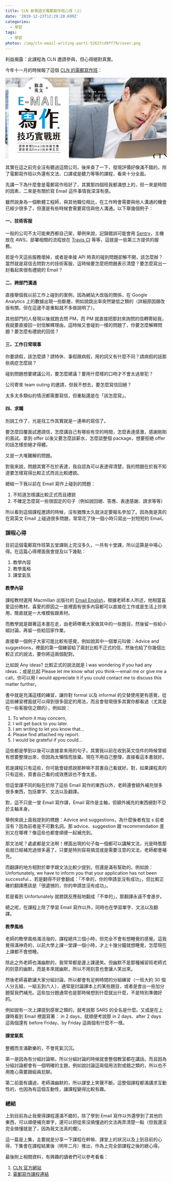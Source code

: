 ```yaml
---
title: CLN 新貴語文電郵寫作班心得（上）
date: '2019-12-23T12:29:20.699Z'
categories:
  - 學習
tags:
  - 學習
photos: /img/cln-email-writing-part1-5262fcd9ff79/cover.png
---
```


利益揭露：此課程為 CLN 邀請參與，但心得絕對真實。

今年十一月的時候報了這個 [CLN 的電郵寫作班](https://www.accupass.com/event/1911120132199708821210)：

![](/img/cln-email-writing-part1-5262fcd9ff79/1__mimKYGH2f7yU7RMOUSXV3Q.jpeg)

其實在這之前完全沒有聽過這間公司，後來查了一下，發現評價好像滿不錯的，除了電郵寫作班以外還有文法、口譯或是聽力等等的課程，看來十分全面。

先講一下為什麼會是電郵寫作班好了，其實那四個班我都滿想上的，但一來是時間的因素，二來是有關於寫 Email 這件事情我深深有感。

雖然說身為一個軟體工程師，與其他職位相比，在工作時會需要與他人溝通的機會已經少很多了，但還是有些時候會需要寫信與他人溝通。以下舉幾個例子：

#### 一、技術客服

一般的公司不太可能東西都自己架，舉例來說，記錄錯誤可能會用 [Sentry](https://sentry.io/welcome/)，主機放在 AWS，部署相關的流程放在 [Travis CI](https://travis-ci.org/) 等等，這就是一些第三方提供的服務。

若是今天這些服務壞掉，或者是串接 API 時真的碰到問題卻解不開，該怎麼辦？當然就是寫信去問對方的技術客服，這時候要怎麼把問題表示清楚？要怎麼寫出一封看起來很有禮貌的 Email？

#### 二、跨部門溝通

直接舉個我以前工作上碰到的案例，因為網站大改版的關係，在 Google Analytics 上的數據出現一些斷層，例如說跳出率突然變低之類的（詳細原因跟改版有關，但在這邊不是重點就不多做說明了）。

其他部門的人發現以後就跑去問 PM，而 PM 就直接把那封來詢問的信轉寄給我，我就要直接回一封信解釋理由。這時候又會碰到一樣的問題了，你要怎麼解釋問題？要怎麼有禮貌的回信？

#### 三、工作日常瑣事

你要請假，該怎麼請？請特休、事假跟病假，用的詞又有什麼不同？請病假的話那些病症怎麼說？

碰到問題想要建議公司，要怎麼建議？要用什麼樣的口吻才不會太過冒犯？

公司寄來 team outing 的邀請，但我不想去，要怎麼寫信回絕？

太多太多類似的情況都需要寫信，但重點還是在「該怎麼寫」。

#### 四、求職

別說工作了，光是找工作其實就是一連串的寫信了。

要怎麼回覆面試邀請信，怎麼講自己有哪些有空的時間，怎麼表達感激，感謝剛剛的面試。拿到 offer 以後又要怎麼談薪水，怎麼談整個 package，想要拒絕 offer 的話怎樣拒絕才得體。

又是一大堆難解的問題。

對我來說，問題其實不在於表達，我自認為可以表達得清楚，我的問題在於我不知道要怎樣寫得比較正式而且比較禮貌。

總結一下我以前在 Email 寫作上碰到的問題：

1.  不知道怎樣講比較正式而且禮貌
2.  不確定怎麼寫一些很固定的句子（例如說回絕、答應、表達感謝、請求等等）

所以看到這個課程邀請的時候，沒有猶豫太久就決定要報名參加了。因為我是真的在寫英文 Email 上碰過很多問題，常常花了快一個小時只寫出一封短短的 Email。

### 課程心得

目前這個電郵寫作班第五堂課剛上完沒多久，一共有十堂課，所以這算是中場心得。在這篇心得裡面我會提及以下幾點：

1.  教學內容
2.  教學風格
3.  課堂氣氛

#### 教學內容

課程教材選用 Macmillan 出版社的 [Email English](http://www.businessenglishonline.net/book/email-english/)，根據老師本人所述，他相當喜愛這份教材。喜愛的原因之一是裡面有很多內容都可以直接在工作或是生活上抄來用，簡直就是一大堆模板跟素材。

而教學就是跟著這本書在走，由老師帶著大家做其中的一些題目，然後留一些給小組討論，再留一些給回家作業。

直接舉一個例子大家可能比較有感覺，例如說其中一個單元叫做：Advice and suggestions，裡面的第一個練習給了兩封比較不正式的信，然後也給了你幾個比較正式的說法，要你將這兩個配對。

比如說 Any ideas? 比較正式的說法就是 I was wondering if you had any ideas.；或是比起 Please let me know what you think — email me or give me a call，你可以用 I would appreciate it if you could contact me to discuss this matter further。

書中就是充滿這樣的練習，讓你對 formal 以及 informal 的交替使用更有感覺，從這些練習裡面就可以得到很多固定的用法，而且會發現很多其實你都看過（尤其是在一些客服信之類的），例如說：

1.  To whom it may concern,
2.  I will get back to you later.
3.  I am writing to let you know that…
4.  Please find attached my report.
5.  I would be grateful if you could…

這些都是學到以後可以直接拿來用的句子。其實我以前在收到英文信件的時候曾經有想要整理出來，但因為太懶惰而放棄。現在不用自己整理，直接看這本書就好。

若是課程只有這些，你可能會疑惑說那幹嘛不買書自己看就好。對，如果課程真的只有這些，買書自己看的成效應該也不會太差。

但這堂課不同的點在於除了這些 Email 寫作的東西以外，老師還會額外補充很多很多東西，包括單字、文法以及翻譯。

對，這不只是一堂 Email 寫作課，Email 寫作是主軸，但額外補充的東西絕對不亞於主軸本身。

舉例來說上面我提到的標題：Advice and suggestions，為什麼後者有加 s 前者沒有？因為前者是不可數名詞。那 advice、suggestion 跟 recommendation 差別又在哪裡？像這些也都會順便一起補充到。

那文法呢？處處都是文法啊！裡面出現的句子每一個都可以講解文法，光是時態那些就已經補充過很多遍了，只要是特別容易搞混或是需要注意的文法，老師都會補充。

而翻譯的地方相對於單字跟文法比較少提到，但還是滿有幫助的。例如說：Unfortunately, we have to inform you that your application has not been successful.，若是翻得不好會翻成：「不幸的，你的申請並沒有成功」，但比較正確的翻譯應該是「很遺憾的，你的申請並沒有成功」。

若是看到 Unfortunately 就膝跳反應般地翻成「不幸的」，那翻譯永遠不會進步。

總之呢，在課程上除了學習 Email 寫作以外，同時也在學習單字、文法以及翻譯。

#### 教學風格

老師的教學風格滿活潑的，課程總共三個小時，但完全不會有想睡覺的感覺。這我覺得滿神奇的，以前大學上課一堂課一個小時，才上十幾分鐘就想睡覺，怎麼現在上課都不會想睡。

除此之外老師也滿幽默的，我常常都是邊上課邊笑。但幽默不是那種補習班老師式的刻意的幽默，而是本來就幽默，所以不用刻意也會讓人笑出來。

然後老師喜歡讓大家分組討論，所以都會有足夠時間的分組練習（一班大約 30 個人分五組，一組五到六人），通常是討論課本上的某些題目，或者是會出一些加分題幫我們補充。這些加分題通常也是那時候想到什麼就出什麼，不是特別準備好的。

例如說有一次上課提到感冒之類的，就考說那 SARS 的全名是什麼。又或是在上課時看到 Email 裡面寫著： in 2 days，就順便考說那 in 2 days、after 2 days 這兩個還有 before Friday、by Friday 這兩個有什麼不一樣。

#### 課堂氣氛

整體而言滿歡樂的，不會死氣沉沉。

第一是因為有分組討論嘛，所以分組討論的時候就會整個教室都在講話。而且因為分組討論都會有一個明確的主題，例如說討論這兩個用法對或錯之類的，所以也不用擔心需要跟組員尬聊。

第二前面有講過，老師滿幽默的，所以課堂上笑聲不斷。這整個課程都滿講求互動性的，也因為有這個互動性，讓課程變得比較有趣。

### 總結

上到目前為止我覺得課程還滿不錯的，除了學到 Email 寫作以外還學到了其他的東西，可以順便補充單字，還可以把從來沒搞懂過的文法再弄清楚一點（但我還沒完全搞懂就是了，因為我文法真的爛）。

這一篇是上集，主要就是分享一下課程在幹嘛、課堂上的狀況以及上到目前的心得，下集會在課程結業後（明年二月）推出，作為上完全部課程之後的總心得。

最後附上相關資料，有興趣的讀者們可以參考看看：

1.  [CLN 官方網站](https://cln-asia.com/)
2.  [電郵寫作課程連結](https://www.accupass.com/event/1911120132199708821210)
